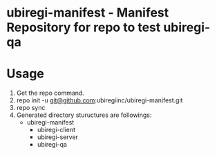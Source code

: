 # ubiregi-manifest - Manifest Repository for repo to test ubiregi-qa

# Usage

1. Get the repo command.
2. repo init -u git@github.com:ubiregiinc/ubiregi-manifest.git
3. repo sync
4. Generated directory stuructures are followings:
    + ubiregi-manifest
      + ubiregi-client
      + ubiregi-server
      + ubiregi-qa
